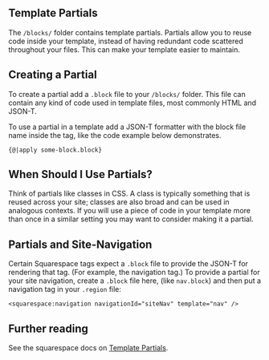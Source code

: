 Template Partials
-----------------

The `/blocks/` folder contains template partials. Partials allow you to reuse code inside your template, instead of having redundant code scattered throughout your files. This can make your template easier to maintain.

## Creating a Partial

To create a partial add a `.block` file to your `/blocks/` folder. This file can contain any kind of code used in template files, most commonly HTML and JSON-T.

To use a partial in a template add a JSON-T formatter with the block file name inside the tag, like the code example below demonstrates.

    {@|apply some-block.block}

## When Should I Use Partials?

Think of partials like classes in CSS. A class is typically something that is reused across your site; classes are also broad and can be used in analogous contexts. If you will use a piece of code in your template more than once in a similar setting you may want to consider making it a partial.

## Partials and Site-Navigation

Certain Squarespace tags expect a `.block` file to provide the JSON-T for rendering that tag. (For example, the navigation tag.) To provide a partial for your site navigation, create a `.block` file here, (like `nav.block`) and then put a navigation tag in your `.region` file:

    <squarespace:navigation navigationId="siteNav" template="nav" />


## Further reading

See the squarespace docs on [Template Partials](https://developers.squarespace.com/template-partials/).
